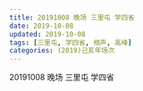 ```yaml
---
title: 20191008 晚场 三里屯 学四省
date: 2019-10-08
updated: 2019-10-08
tags: [三里屯, 学四省, 相声, 高峰]
categories: (2019)己亥年场次
---
```

20191008 晚场 三里屯 学四省

